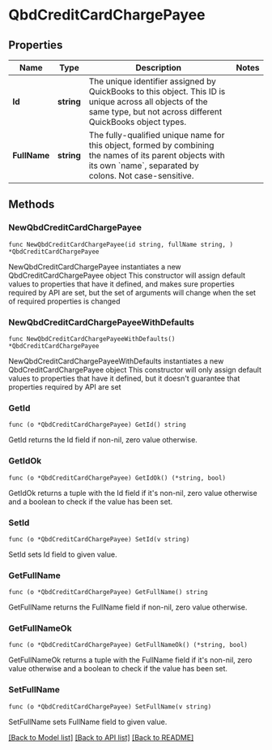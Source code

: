 # QbdCreditCardChargePayee

## Properties

Name | Type | Description | Notes
------------ | ------------- | ------------- | -------------
**Id** | **string** | The unique identifier assigned by QuickBooks to this object. This ID is unique across all objects of the same type, but not across different QuickBooks object types. | 
**FullName** | **string** | The fully-qualified unique name for this object, formed by combining the names of its parent objects with its own &#x60;name&#x60;, separated by colons. Not case-sensitive. | 

## Methods

### NewQbdCreditCardChargePayee

`func NewQbdCreditCardChargePayee(id string, fullName string, ) *QbdCreditCardChargePayee`

NewQbdCreditCardChargePayee instantiates a new QbdCreditCardChargePayee object
This constructor will assign default values to properties that have it defined,
and makes sure properties required by API are set, but the set of arguments
will change when the set of required properties is changed

### NewQbdCreditCardChargePayeeWithDefaults

`func NewQbdCreditCardChargePayeeWithDefaults() *QbdCreditCardChargePayee`

NewQbdCreditCardChargePayeeWithDefaults instantiates a new QbdCreditCardChargePayee object
This constructor will only assign default values to properties that have it defined,
but it doesn't guarantee that properties required by API are set

### GetId

`func (o *QbdCreditCardChargePayee) GetId() string`

GetId returns the Id field if non-nil, zero value otherwise.

### GetIdOk

`func (o *QbdCreditCardChargePayee) GetIdOk() (*string, bool)`

GetIdOk returns a tuple with the Id field if it's non-nil, zero value otherwise
and a boolean to check if the value has been set.

### SetId

`func (o *QbdCreditCardChargePayee) SetId(v string)`

SetId sets Id field to given value.


### GetFullName

`func (o *QbdCreditCardChargePayee) GetFullName() string`

GetFullName returns the FullName field if non-nil, zero value otherwise.

### GetFullNameOk

`func (o *QbdCreditCardChargePayee) GetFullNameOk() (*string, bool)`

GetFullNameOk returns a tuple with the FullName field if it's non-nil, zero value otherwise
and a boolean to check if the value has been set.

### SetFullName

`func (o *QbdCreditCardChargePayee) SetFullName(v string)`

SetFullName sets FullName field to given value.



[[Back to Model list]](../README.md#documentation-for-models) [[Back to API list]](../README.md#documentation-for-api-endpoints) [[Back to README]](../README.md)


